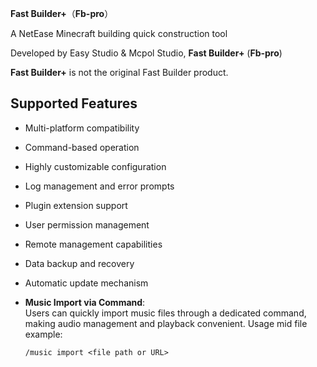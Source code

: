 **Fast Builder+**（**Fb-pro**）

A NetEase Minecraft building quick construction tool

Developed by Easy Studio & Mcpol Studio, **Fast Builder+** (**Fb-pro**)

**Fast Builder+** is not the original Fast Builder product.
## Supported Features

- Multi-platform compatibility
- Command-based operation
- Highly customizable configuration
- Log management and error prompts
- Plugin extension support
- User permission management
- Remote management capabilities
- Data backup and recovery
- Automatic update mechanism
- **Music Import via Command**:  
  Users can quickly import music files through a dedicated command, making audio management and playback convenient. Usage mid file example:

  ```shell
  /music import <file path or URL>
